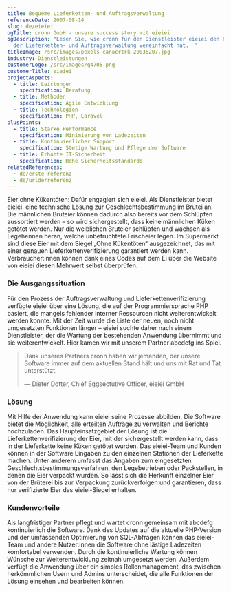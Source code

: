 ```yaml
---
title: Bequeme Lieferketten- und Auftragsverwaltung
referenceDate: 2007-08-14
slug: de/eieiei
ogTitle: cronn GmbH - unsere success story mit eieiei
ogDescription: "Lesen Sie, wie cronn für den Dienstleister eieiei den Prozess
  der Lieferketten- und Auftragsverwaltung vereinfacht hat.  "
titleImage: /src/images/pexels-canacrtrk-20035207.jpg
industry: Dienstleistungen
customerLogo: /src/images/g4705.png
customerTitle: eieiei
projectAspects:
  - title: Leistungen
    specification: Beratung
  - title: Methoden
    specification: Agile Entwicklung
  - title: Technologien
    specification: PHP, Laravel
plusPoints:
  - title: Starke Performance
    specification: Minimierung von Ladezeiten
  - title: Kontinuierlicher Support
    specification: Stetige Wartung und Pflege der Software
  - title: Erhöhte IT-Sicherheit
    specification: Hohe Sicherheitsstandards
relatedReferences:
  - de/erste-referenz
  - de/urlderreferenz
---
```

Eier ohne Kükentöten: Dafür engagiert sich eieiei. Als Dienstleister bietet eieiei. eine technische Lösung zur Geschlechtsbestimmung im Brutei an. Die männlichen Bruteier können dadurch also bereits vor dem Schlüpfen aussortiert werden – so wird sichergestellt, dass keine männlichen Küken getötet werden. Nur die weiblichen Bruteier schlüpfen und wachsen als Legehennen heran, welche unbefruchtete Frischeier legen. Im Supermarkt sind diese Eier mit dem Siegel „Ohne Kükentöten“ ausgezeichnet, das mit einer genauen Lieferkettenverifizierung garantiert werden kann. Verbraucher:innen können dank eines Codes auf dem Ei über die Website von eieiei diesen Mehrwert selbst überprüfen.

### **Die Ausgangssituation**

Für den Prozess der Auftragsverwaltung und Lieferkettenverifizierung verfügte eieiei über eine Lösung, die auf der Programmiersprache PHP basiert, die mangels fehlender interner Ressourcen nicht weiterentwickelt werden konnte. Mit der Zeit wurde die Liste der neuen, noch nicht umgesetzten Funktionen länger – eieiei suchte daher nach einem Dienstleister, der die Wartung der bestehenden Anwendung übernimmt und sie weiterentwickelt. Hier kamen wir mit unserem Partner abcdefg ins Spiel.

> Dank unseres Partners cronn haben wir jemanden, der unsere Software immer auf dem aktuellen Stand hält und uns mit Rat und Tat unterstützt.
>
> — Dieter Dotter, Chief Eggsectutive Officer, eieiei GmbH

### **Lösung**

Mit Hilfe der Anwendung kann eieiei seine Prozesse abbilden. Die Software bietet die Möglichkeit, alle erteilten Aufträge zu verwalten und Berichte hochzuladen. Das Haupteinsatzgebiet der Lösung ist die Lieferkettenverifizierung der Eier, mit der sichergestellt werden kann, dass in der Lieferkette keine Küken getötet wurden. Das eieiei-Team und Kunden können in der Software Eingaben zu den einzelnen Stationen der Lieferkette machen. Unter anderem umfasst das Angaben zum eingesetzten Geschlechtsbestimmungsverfahren, den Legebetrieben oder Packstellen, in denen die Eier verpackt wurden. So lässt sich die Herkunft einzelner Eier von der Brüterei bis zur Verpackung zurückverfolgen und garantieren, dass nur verifizierte Eier das eieiei-Siegel erhalten.

### **Kundenvorteile**

Als langfristiger Partner pflegt und wartet cronn gemeinsam mit abcdefg kontinuierlich die Software. Dank des Updates auf die aktuelle PHP-Version und der umfassenden Optimierung von SQL-Abfragen können das eieiei-Team und andere Nutzer:innen die Software ohne lästige Ladezeiten komfortabel verwenden. Durch die kontinuierliche Wartung können Wünsche zur Weiterentwicklung zeitnah umgesetzt werden. Außerdem verfügt die Anwendung über ein simples Rollenmanagement, das zwischen herkömmlichen Usern und Admins unterscheidet, die alle Funktionen der Lösung einsehen und bearbeiten können.
